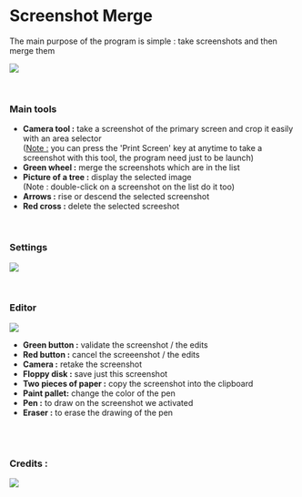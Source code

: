 <h1>Screenshot Merge</h1>
<p>The main purpose of the program is simple : take screenshots and then merge them</p>
<img src="http://i.imgur.com/ei0YnQm.png"/>

<br/><h3>Main tools</h3>
<ul>
<li><b>Camera tool :</b> take a screenshot of the primary screen and crop it easily with an area selector<br/>
(<u>Note :</u> you can press the 'Print Screen' key at anytime to take a screenshot with this tool, the program need just to be launch)</li>
<li><b>Green wheel :</b> merge the screenshots which are in the list</li>
<li><b>Picture of a tree :</b> display the selected image<br/>
(Note : double-click on a screenshot on the list do it too)</li>
<li><b>Arrows :</b> rise or descend the selected screenshot</li>
<li><b>Red cross :</b> delete the selected screeshot</li>
</ul>

<br/><h3>Settings</h3>
<img src="http://i.imgur.com/hS1Z2qF.pngg"/>

<br/><h3>Editor</h3>
<img src="http://i.imgur.com/dj23vpn.png"/>
<ul>
<li><b>Green button :</b> validate the screenshot / the edits</li>
<li><b>Red button :</b> cancel the screeenshot / the edits</li>
<li><b>Camera :</b> retake the screenshot</li>
<li><b>Floppy disk :</b> save just this screenshot</li>
<li><b>Two pieces of paper :</b> copy the screenshot into the clipboard</li>
<li><b>Paint pallet:</b> change the color of the pen</li>
<li><b>Pen :</b> to draw on the screenshot we activated</li>
<li><b>Eraser :</b> to erase the drawing of the pen</li>
</ul>

<br/><br/><h3>Credits :</h3>
<img src="http://i.imgur.com/UqcxviY.png"/>
